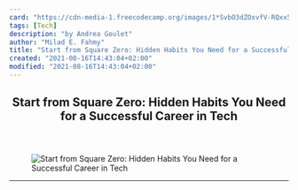 ```yaml
---
card: "https://cdn-media-1.freecodecamp.org/images/1*SvbO3dZOxvfV-RQxx5dsTQ.jpeg"
tags: [Tech]
description: "by Andrea Goulet"
author: "Milad E. Fahmy"
title: "Start from Square Zero: Hidden Habits You Need for a Successful Career in Tech"
created: "2021-08-16T14:43:04+02:00"
modified: "2021-08-16T14:43:04+02:00"
---
```

<div class="site-wrapper">
<main id="site-main" class="site-main outer">
<div class="inner">
<article class="post-full post tag-tech tag-technology tag-women-in-tech tag-life-lessons tag-startup ">
<header class="post-full-header">
<h1 class="post-full-title">Start from Square Zero: Hidden Habits You Need for a Successful Career in Tech</h1>
</header>
<figure class="post-full-image">
<picture>
<source media="(max-width: 700px)" sizes="1px" srcset="data:image/gif;base64,R0lGODlhAQABAIAAAAAAAP///yH5BAEAAAAALAAAAAABAAEAAAIBRAA7 1w">
<source media="(min-width: 701px)" sizes="(max-width: 800px) 400px,
(max-width: 1170px) 700px,
1400px" srcset="https://cdn-media-1.freecodecamp.org/images/1*SvbO3dZOxvfV-RQxx5dsTQ.jpeg 300w,
https://cdn-media-1.freecodecamp.org/images/1*SvbO3dZOxvfV-RQxx5dsTQ.jpeg 600w,
https://cdn-media-1.freecodecamp.org/images/1*SvbO3dZOxvfV-RQxx5dsTQ.jpeg 1000w,
https://cdn-media-1.freecodecamp.org/images/1*SvbO3dZOxvfV-RQxx5dsTQ.jpeg 2000w">
<img onerror="this.style.display='none'" src="https://cdn-media-1.freecodecamp.org/images/1*SvbO3dZOxvfV-RQxx5dsTQ.jpeg" alt="Start from Square Zero: Hidden Habits You Need for a Successful Career in Tech">
</picture>
</figure>
<section class="post-full-content">
<div class="post-content medium-migrated-article">
</div>
<hr>
</section>
</article>
</div>
</main>
</div>
<!-- Google Tag Manager (noscript) -->
<!-- End Google Tag Manager (noscript) -->
